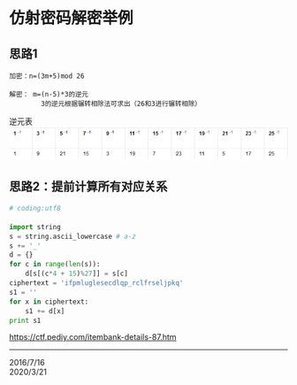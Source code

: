 # 仿射密码解密举例

## 思路1
```
加密：n=(3m+5)mod 26

解密： m=(n-5)*3的逆元
        3的逆元根据辗转相除法可求出（26和3进行辗转相除）
```
逆元表  
![](images/逆元表.png)  


## 思路2：提前计算所有对应关系
```python
# coding:utf8

import string
s = string.ascii_lowercase # a-z
s += '_'
d = {}
for c in range(len(s)): 
    d[s[(c*4 + 15)%27]] = s[c]
ciphertext = 'ifpmluglesecdlqp_rclfrseljpkq'
s1 = ''
for x in ciphertext:
    s1 += d[x]
print s1
```

https://ctf.pediy.com/itembank-details-87.htm  


---
2016/7/16  
2020/3/21  
